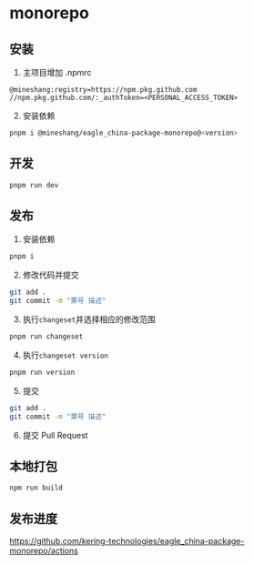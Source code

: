 # monorepo

## 安装

1. 主项目增加 .npmrc

```config
@mineshang:registry=https://npm.pkg.github.com
//npm.pkg.github.com/:_authToken=<PERSONAL_ACCESS_TOKEN>
```

2. 安装依赖

```bash
pnpm i @mineshang/eagle_china-package-monorepo@<version>
```

## 开发

```bash
pnpm run dev
```

## 发布

1. 安装依赖

```sh
pnpm i
```

2. 修改代码并提交

```sh
git add .
git commit -m "票号 描述"
```

3. 执行`changeset`并选择相应的修改范围

```sh
pnpm run changeset
```

4. 执行`changeset version`

```sh
pnpm run version
```

5. 提交

```sh
git add .
git commit -m "票号 描述"
```

6. 提交 Pull Request

## 本地打包

```bash
npm run build
```

## 发布进度

<https://github.com/kering-technologies/eagle_china-package-monorepo/actions>
